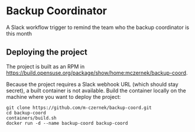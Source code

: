 # Backup Coordinator

A Slack workflow trigger to remind the team who the backup coordinator is this month

## Deploying the project

The project is built as an RPM in https://build.opensuse.org/package/show/home:mczernek/backup-coord.

Because the project requires a Slack webhook URL (which should stay secret), a built container is not available.
Build the container locally on the machine where you want to deploy the project:

```shell
git clone https://github.com/m-czernek/backup-coord.git
cd backup-coord
containers/build.sh
docker run -d --name backup-coord backup-coord
```
